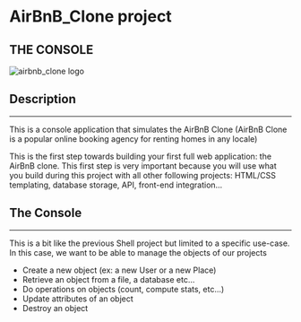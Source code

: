# AirBnB_Clone project
## THE CONSOLE

<!-- image -->
![airbnb_clone logo](https://th.bing.com/th/id/R.d4fa09239eeb31495353d1ff476421d1?rik=Xeey82oxo%2fOgkQ&pid=ImgRaw&r=0)

## Description
---
This is a console application that simulates the AirBnB Clone (AirBnB Clone is a popular online booking agency for renting homes in any locale)

This is the first step towards building your first full web application: the AirBnB clone. This first step is very important because you will use what you build during this project with all other following projects: HTML/CSS templating, database storage, API, front-end integration…

## The Console
---
This is a bit like the previous Shell project but limited to a specific use-case. In this case, we want to be able to manage the objects of our projects

*   Create a new object (ex: a new User or a new Place)
*   Retrieve an object from a file, a database etc...
*   Do operations on objects (count, compute stats, etc...)
*   Update attributes of an object
*   Destroy an object

